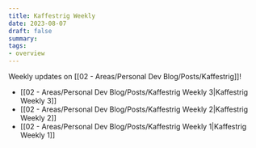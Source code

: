 ```yaml
---
title: Kaffestrig Weekly
date: 2023-08-07
draft: false
summary:
tags:
- overview
---
```

Weekly updates on [[02 - Areas/Personal Dev Blog/Posts/Kaffestrig]]!

- [[02 - Areas/Personal Dev Blog/Posts/Kaffestrig Weekly 3|Kaffestrig Weekly 3]]
- [[02 - Areas/Personal Dev Blog/Posts/Kaffestrig Weekly 2|Kaffestrig Weekly 2]]
- [[02 - Areas/Personal Dev Blog/Posts/Kaffestrig Weekly 1|Kaffestrig Weekly 1]]

